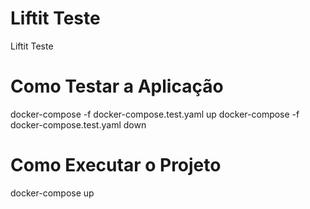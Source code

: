 # Liftit Teste

Liftit Teste

# Como Testar a Aplicação

docker-compose -f docker-compose.test.yaml up
docker-compose -f docker-compose.test.yaml down

# Como Executar o Projeto

docker-compose up



